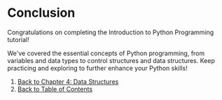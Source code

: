 # Conclusion

Congratulations on completing the Introduction to Python Programming tutorial!

We've covered the essential concepts of Python programming, from variables and data types to control structures and data structures. Keep practicing and exploring to further enhance your Python skills!

1. [Back to Chapter 4: Data Structures](data_structures.md)
2. [Back to Table of Contents](README.md)
